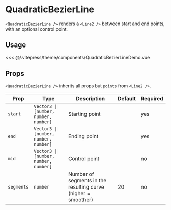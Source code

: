 # QuadraticBezierLine

<DocsDemo>
  <QuadraticBezierLineDemo />
</DocsDemo>

`<QuadraticBezierLine />` renders a `<Line2 />` between start and end points, with an optional control point.

## Usage
<<< @/.vitepress/theme/components/QuadraticBezierLineDemo.vue

## Props

`<QuadraticBezierLine />` inherits all props but `points` from `<Line2 />`.

| Prop         | Type      | Description                                                                   | Default        | Required |
| ------------ | --------- | ----------------------------------------------------------------------------- | -------------- | ---- |
| `start` | `Vector3 \| [number, number, number]` | Starting point |        | yes |
| `end` | `Vector3 \| [number, number, number]` | Ending point |            | yes |
| `mid` | `Vector3 \| [number, number, number]` | Control point |           | no |
| `segments`     | `number`  | Number of segments in the resulting curve (higher = smoother) | 20 | no |
